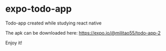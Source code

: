 # expo-todo-app
Todo-app created while studying react native

The apk can be downloaded here: https://expo.io/@militao55/todo-app-2

Enjoy it! 
